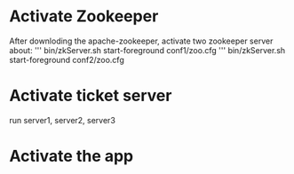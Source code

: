 
# Activate Zookeeper 
After downloding the apache-zookeeper, activate two zookeeper server about: 
'''
bin/zkServer.sh start-foreground conf1/zoo.cfg
'''
bin/zkServer.sh start-foreground conf2/zoo.cfg

# Activate ticket server
run server1, server2, server3

# Activate the app
